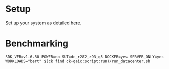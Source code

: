 # Setup
Set up your system as detailed [here](https://github.com/krai/ck-qaic/blob/main/script/setup.docker/README.md).

# Benchmarking
```
SDK_VER=v1.6.80 POWER=no SUT=dc_r282_z93_q5 DOCKER=yes SERVER_ONLY=yes WORKLOADS="bert" $(ck find ck-qaic:script:run)/run_datacenter.sh
```
